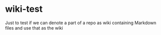 wiki-test
=========

Just to test if we can denote a part of a repo as wiki containing Markdown files and use that as the wiki
